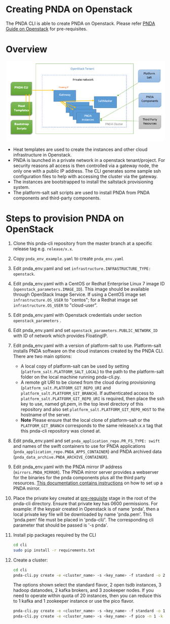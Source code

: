 # Creating PNDA on Openstack
The PNDA CLI is able to create PNDA on Openstack. 
Please refer [PNDA Guide on Openstack](https://github.com/pndaproject/pnda-guide/blob/master/provisioning/openstack/PREPARE.md) for pre-requisites.

# Overview

![](images/pnda-openstack-overview.png)

- Heat templates are used to create the instances and other cloud infrastructure in Openstack.
- PNDA is launched in a private network in a openstack tenant/project. For security reasons all access is then controlled via a gateway node, the only one with a public IP address. The CLI generates some sample ssh configuration files to help with accessing the cluster via the gateway.
- The instances are bootstrapped to install the saltstack provisioning system.
- The platform-salt salt scripts are used to install PNDA from PNDA components and third-party components.

# Steps to provision PNDA on OpenStack

1. Clone this pnda-cli repository from the master branch at a specific release tag e.g. `release/x.x`.

2. Copy ```pnda_env_example.yaml``` to create ```pnda_env.yaml```

3. Edit pnda_env.yaml and set `infrastructure.INFRASTRUCTURE_TYPE: openstack`.

4. Edit pnda_env.yaml with a CentOS or Redhat Enterprise Linux 7 image ID (`openstack_parameters.IMAGE_ID`). This image should be available through OpenStack Image Service. If using a CentOS image set `infrastructure.OS_USER` to "centos"; for a Redhat image set `infrastructure.OS_USER` to "cloud-user".

5. Edit pnda_env.yaml with Openstack credentials under section `openstack_parameters` .

6. Edit pnda_env.yaml and set `openstack_parameters.PUBLIC_NETWORK_ID` with ID of network which provides FloatingIP.

7. Edit pnda_env.yaml with a version of platform-salt to use. Platform-salt installs PNDA software on the cloud instances created by the PNDA CLI. There are two main options:
   - A local copy of platform-salt can be used by setting (`platform_salt.PLATFORM_SALT_LOCAL`) to the path to the platform-salt folder on the local machine running pnda-cli.py.
   - A remote git URI to be cloned from the cloud during provisioning (`platform_salt.PLATFORM_GIT_REPO_URI` and `platform_salt.PLATFORM_GIT_BRANCH`). If authenticated access to `platform_salt.PLATFORM_GIT_REPO_URI` is required, then place the ssh key to use, named git.pem, in the top level directory of this repository and also set `platform_salt.PLATFORM_GIT_REPO_HOST` to the hostname of the server.
   - **Note** Please ensure that the local clone of platform-salt or the `PLATFORM_GIT_BRANCH` corresponds to the same release/x.x.x tag that this pnda-cli repository was cloned at.

8. Edit pnda_env.yaml and set `pnda_application_repo.PR_FS_TYPE: swift` and names of the swift containers to use for PNDA applications (`pnda_application_repo.PNDA_APPS_CONTAINER`) and PNDA archived data (`pnda_data_archive.PNDA_ARCHIVE_CONTAINER`).

9. Edit pnda_env.yaml with the PNDA mirror IP address (`mirrors.PNDA_MIRROR`). The PNDA mirror server provides a webserver for the binaries for the pnda components plus all the third party resources. [This documentation contains instructions](https://github.com/pndaproject/pnda/blob/develop/CREATING_PNDA.md) on how to set up a PNDA mirror.

10. Place the private key created at [pre-requisite](https://github.com/pndaproject/pnda-guide/blob/master/provisioning/openstack/PREPARE.md) stage in the root of the pnda-cli directory. Ensure that private key has 0600 permissions.
    For example: if the keypair created in Openstack is of name 'pnda', then a local private key file will be downloaded by name 'pnda.pem'.
    This 'pnda.pem' file must be placed in 'pnda-cli/'.
    The corresponding cli parameter that should be passed is '-s pnda'.

11. Install pip packages required by the CLI 
    ```sh
    cd cli
    sudo pip install -r requirements.txt
    ```
    
12. Create a cluster:
    ```sh
    cd cli
    pnda-cli.py create -e <cluster_name> -s <key_name> -f standard -o 2 -n 3 -k 2 -z 3
    ``` 
    The options shown select the standard flavor, 2 open tsdb instances, 3 hadoop datanodes, 2 kafka brokers, and 3 zookeeper nodes. If you need to operate within quota of 20 instances, then you can reduce this to 1 kafka and 1 zookeeper instance or use the pico flavor.
    ```sh
    pnda-cli.py create -e <cluster_name> -s <key_name> -f standard -o 1 -n 1 -k 1 -z 1
    pnda-cli.py create -e <cluster_name> -s <key_name> -f pico -n 1 -k 1
    ```
